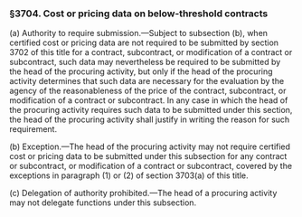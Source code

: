 ### §3704. Cost or pricing data on below-threshold contracts ###

(a) Authority to require submission.—Subject to subsection (b), when certified cost or pricing data are not required to be submitted by section 3702 of this title for a contract, subcontract, or modification of a contract or subcontract, such data may nevertheless be required to be submitted by the head of the procuring activity, but only if the head of the procuring activity determines that such data are necessary for the evaluation by the agency of the reasonableness of the price of the contract, subcontract, or modification of a contract or subcontract. In any case in which the head of the procuring activity requires such data to be submitted under this section, the head of the procuring activity shall justify in writing the reason for such requirement.

(b) Exception.—The head of the procuring activity may not require certified cost or pricing data to be submitted under this subsection for any contract or subcontract, or modification of a contract or subcontract, covered by the exceptions in paragraph (1) or (2) of section 3703(a) of this title.

(c) Delegation of authority prohibited.—The head of a procuring activity may not delegate functions under this subsection.